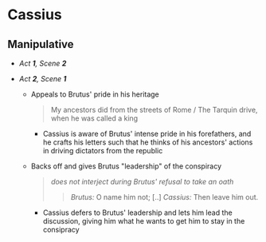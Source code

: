 <meta name="viewport" content="width=device-width, initial-scale=1"><style>body {width: 90%} .markdown-body blockquote {margin-bottom: 3px} .markdown-body li>p {margin-top: 3px; margin-bottom: 3px;}</style>

# Cassius
## Manipulative
- *Act __1__, Scene __2__*
	

- *Act __2__, Scene __1__*
	- Appeals to Brutus' pride in his heritage

		> My ancestors did from the streets of Rome / The Tarquin drive, when he was called a king

		- Cassius is aware of Brutus' intense pride in his forefathers, and he crafts his letters such that he thinks of his ancestors' actions in driving dictators from the republic

	- Backs off and gives Brutus "leadership" of the conspiracy

		> *does not interject during Brutus' refusal to take an oath*
		>> *Brutus:* O name him not; [..]
		>> *Cassius:* Then leave him out.

		- Cassius defers to Brutus' leadership and lets him lead the discussion, giving him what he wants to get him to stay in the consipracy